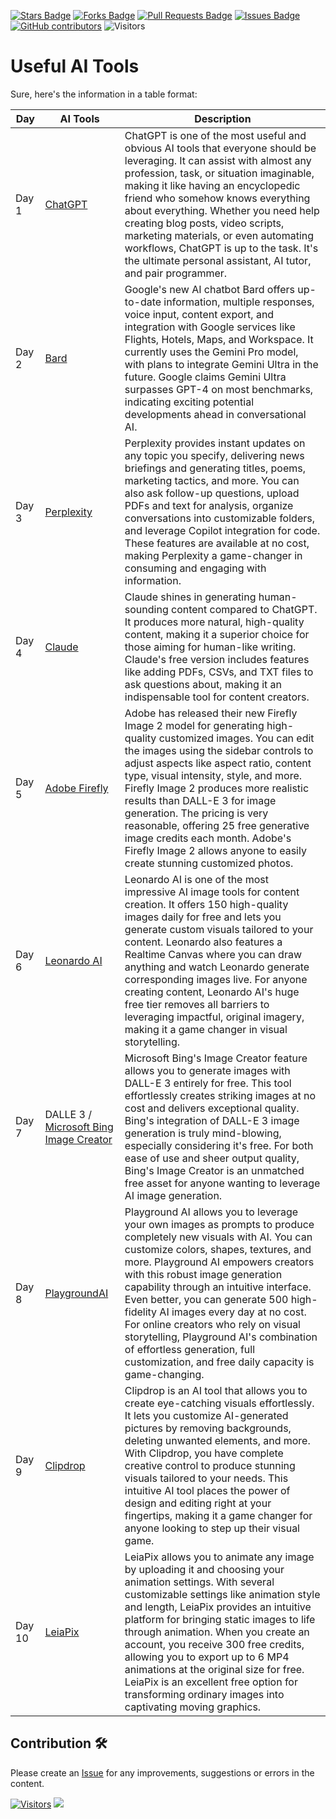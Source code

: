 <a href="https://github.com/drshahizan/Generative-AI-Playground/stargazers"><img src="https://img.shields.io/github/stars/drshahizan/Generative-AI-Playground" alt="Stars Badge"/></a>
<a href="https://github.com/drshahizan/Generative-AI-Playground/network/members"><img src="https://img.shields.io/github/forks/drshahizan/Generative-AI-Playground" alt="Forks Badge"/></a>
<a href="https://github.com/drshahizan/Generative-AI-Playground/pulls"><img src="https://img.shields.io/github/issues-pr/drshahizan/Generative-AI-Playground" alt="Pull Requests Badge"/></a>
<a href="https://github.com/drshahizan/Generative-AI-Playground"><img src="https://img.shields.io/github/issues/drshahizan/Generative-AI-Playground" alt="Issues Badge"/></a>
<a href="https://github.com/drshahizan/Generative-AI-Playground/graphs/contributors"><img alt="GitHub contributors" src="https://img.shields.io/github/contributors/drshahizan/Generative-AI-Playground?color=2b9348"></a>
![Visitors](https://api.visitorbadge.io/api/visitors?path=https%3A%2F%2Fgithub.com%2Fdrshahizan%2Generative-AI-Playground&labelColor=%23d9e3f0&countColor=%23697689&style=flat)

# Useful AI Tools

Sure, here's the information in a table format:

| Day  | AI Tools                                     | Description |
|------|----------------------------------------------|------------------------------------------------------------------------------------------------------------------------------------------------------------------------------------------------------------------------------------------------------------------------------------------------------------------------------------------------------------------------------------------------------------------------------------------------------------------------------------------------------------------|
| Day 1| [ChatGPT](https://chat.openai.com/)         | ChatGPT is one of the most useful and obvious AI tools that everyone should be leveraging. It can assist with almost any profession, task, or situation imaginable, making it like having an encyclopedic friend who somehow knows everything about everything. Whether you need help creating blog posts, video scripts, marketing materials, or even automating workflows, ChatGPT is up to the task. It's the ultimate personal assistant, AI tutor, and pair programmer.                                                        |
| Day 2| [Bard](https://bard.google.com/)            | Google's new AI chatbot Bard offers up-to-date information, multiple responses, voice input, content export, and integration with Google services like Flights, Hotels, Maps, and Workspace. It currently uses the Gemini Pro model, with plans to integrate Gemini Ultra in the future. Google claims Gemini Ultra surpasses GPT-4 on most benchmarks, indicating exciting potential developments ahead in conversational AI.                                                                 |
| Day 3| [Perplexity](https://www.perplexity.ai/)    | Perplexity provides instant updates on any topic you specify, delivering news briefings and generating titles, poems, marketing tactics, and more. You can also ask follow-up questions, upload PDFs and text for analysis, organize conversations into customizable folders, and leverage Copilot integration for code. These features are available at no cost, making Perplexity a game-changer in consuming and engaging with information.                |
| Day 4| [Claude](https://claude.ai/)                | Claude shines in generating human-sounding content compared to ChatGPT. It produces more natural, high-quality content, making it a superior choice for those aiming for human-like writing. Claude's free version includes features like adding PDFs, CSVs, and TXT files to ask questions about, making it an indispensable tool for content creators.                                                                                                                 |
| Day 5| [Adobe Firefly](https://firefly.adobe.com/) | Adobe has released their new Firefly Image 2 model for generating high-quality customized images. You can edit the images using the sidebar controls to adjust aspects like aspect ratio, content type, visual intensity, style, and more. Firefly Image 2 produces more realistic results than DALL-E 3 for image generation. The pricing is very reasonable, offering 25 free generative image credits each month. Adobe's Firefly Image 2 allows anyone to easily create stunning customized photos.                                                                                                                                                          |
| Day 6| [Leonardo AI](https://leonardo.ai/)         | Leonardo AI is one of the most impressive AI image tools for content creation. It offers 150 high-quality images daily for free and lets you generate custom visuals tailored to your content. Leonardo also features a Realtime Canvas where you can draw anything and watch Leonardo generate corresponding images live. For anyone creating content, Leonardo AI's huge free tier removes all barriers to leveraging impactful, original imagery, making it a game changer in visual storytelling.                                                              |
| Day 7| DALLE 3 / [Microsoft Bing Image Creator](https://www.bing.com/images/create) | Microsoft Bing's Image Creator feature allows you to generate images with DALL-E 3 entirely for free. This tool effortlessly creates striking images at no cost and delivers exceptional quality. Bing's integration of DALL-E 3 image generation is truly mind-blowing, especially considering it's free. For both ease of use and sheer output quality, Bing's Image Creator is an unmatched free asset for anyone wanting to leverage AI image generation.                                                                                                   |
| Day 8| [PlaygroundAI](https://playground.com/)     | Playground AI allows you to leverage your own images as prompts to produce completely new visuals with AI. You can customize colors, shapes, textures, and more. Playground AI empowers creators with this robust image generation capability through an intuitive interface. Even better, you can generate 500 high-fidelity AI images every day at no cost. For online creators who rely on visual storytelling, Playground AI's combination of effortless generation, full customization, and free daily capacity is game-changing.                                  |
| Day 9| [Clipdrop](https://clipdrop.co/)            | Clipdrop is an AI tool that allows you to create eye-catching visuals effortlessly. It lets you customize AI-generated pictures by removing backgrounds, deleting unwanted elements, and more. With Clipdrop, you have complete creative control to produce stunning visuals tailored to your needs. This intuitive AI tool places the power of design and editing right at your fingertips, making it a game changer for anyone looking to step up their visual game.                                                                                   |
| Day 10| [LeiaPix](https://convert.leiapix.com/)   | LeiaPix allows you to animate any image by uploading it and choosing your animation settings. With several customizable settings like animation style and length, LeiaPix provides an intuitive platform for bringing static images to life through animation. When you create an account, you receive 300 free credits, allowing you to export up to 6 MP4 animations at the original size for free. LeiaPix is an excellent free option for transforming ordinary images into captivating moving graphics.                                                                 |
## Contribution 🛠️
Please create an [Issue](https://github.com/drshahizan/Generative-AI-Playground/issues) for any improvements, suggestions or errors in the content.

[![Visitors](https://api.visitorbadge.io/api/visitors?path=https%3A%2F%2Fgithub.com%2Fdrshahizan&labelColor=%23697689&countColor=%23555555&style=plastic)](https://visitorbadge.io/status?path=https%3A%2F%2Fgithub.com%2Fdrshahizan)
![](https://hit.yhype.me/github/profile?user_id=81284918)


